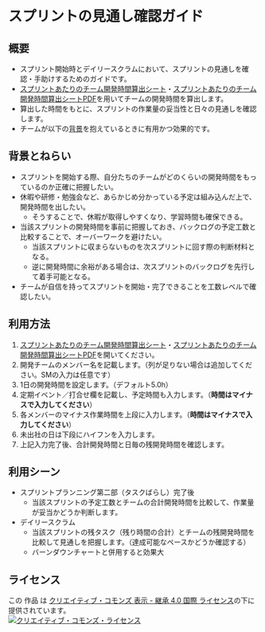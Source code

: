 # スプリントの見通し確認ガイド

## 概要

 * スプリント開始時とデイリースクラムにおいて、スプリントの見通しを確認・手助けするためのガイドです。
 * [スプリントあたりのチーム開発時間算出シート](./docs/スプリントあたりのチーム開発時間算出シート.xlsx?raw=true)・[スプリントあたりのチーム開発時間算出シートPDF](./docs/スプリントあたりのチーム開発時間算出シート.pdf?raw=true)を用いてチームの開発時間を算出します。
 * 算出した時間をもとに、スプリントの作業量の妥当性と日々の見通しを確認します。
 * チームが以下の[背景](#背景とねらい)を抱えているときに有用かつ効果的です。

## 背景とねらい

 * スプリントを開始する際、自分たちのチームがどのくらいの開発時間をもっているのか正確に把握したい。
 * 休暇や研修・勉強会など、あらかじめ分かっている予定は組み込んだ上で、開発時間を出したい。
   * そうすることで、休暇が取得しやすくなり、学習時間も確保できる。
 * 当該スプリントの開発時間を事前に把握しておき、バックログの予定工数と比較することで、オーバーワークを避けたい。
   * 当該スプリントに収まらないものを次スプリントに回す際の判断材料となる。
   * 逆に開発時間に余裕がある場合は、次スプリントのバックログを先行して着手可能となる。
 * チームが自信を持ってスプリントを開始・完了できることを工数レベルで確認したい。

## 利用方法

 1. [スプリントあたりのチーム開発時間算出シート](./docs/スプリントあたりのチーム開発時間算出シート.xlsx?raw=true)・[スプリントあたりのチーム開発時間算出シートPDF](./docs/スプリントあたりのチーム開発時間算出シート.pdf?raw=true)を開いてください。
 1. 開発チームのメンバー名を記載します。（列が足りない場合は追加してください。SMの入力は任意です）
 1. 1日の開発時間を設定します。（デフォルト5.0h）
 1. 定期イベント／打合せ欄を記載し、予定時間も入力します。（**時間はマイナスで入力してください**）
 1. 各メンバーのマイナス作業時間を上段に入力します。（**時間はマイナスで入力してください**）
 1. 未出社の日は下段にハイフンを入力します。
 1. 上記入力完了後、合計開発時間と日毎の残開発時間を確認します。

## 利用シーン

 * スプリントプランニング第二部（タスクばらし）完了後
   * 当該スプリントの予定工数とチームの合計開発時間を比較して、作業量が妥当かどうか判断します。
 * デイリースクラム
   * 当該スプリントの残タスク（残り時間の合計）とチームの残開発時間を比較して見通しを把握します。（達成可能なペースかどうか確認する）
   * バーンダウンチャートと併用すると効果大

## ライセンス

この 作品 は <a rel="license" href="http://creativecommons.org/licenses/by-sa/4.0/">クリエイティブ・コモンズ 表示 - 継承 4.0 国際 ライセンス</a>の下に提供されています。
<br />
<a rel="license" href="http://creativecommons.org/licenses/by-sa/4.0/">
  <img alt="クリエイティブ・コモンズ・ライセンス" style="border-width:0" src="https://i.creativecommons.org/l/by-sa/4.0/88x31.png" />
</a>
